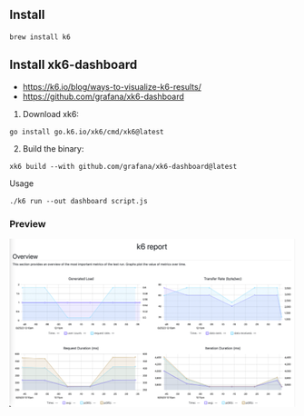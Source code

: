 ## Install

```shell
brew install k6
```

## Install xk6-dashboard

- https://k6.io/blog/ways-to-visualize-k6-results/
- https://github.com/grafana/xk6-dashboard

1. Download xk6:

```shell
go install go.k6.io/xk6/cmd/xk6@latest
```

2. Build the binary:

```shell
xk6 build --with github.com/grafana/xk6-dashboard@latest
```

Usage

```shell
./k6 run --out dashboard script.js
```

### Preview

![img.png](img.png)